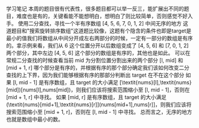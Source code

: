 学习笔记
本周的题目很有代表性，很多题目都可以举一反三，能扩展出不同的题目，难度也是有的，关键看能不能想明白，想明白了则比较简单，否则感觉不好入手。
使用二分查找，寻找一个半有序数组 [4, 5, 6, 7, 0, 1, 2] 中间无序的地方  这道题目和"搜索旋转排序数组"这道题比较像，这题有个隐含的条件也即是target是最小的值我们将数组从中间分开成左右两部分的时候，一定有一部分的数组是有序的。拿示例来看，我们从 6 这个位置分开以后数组变成了 [4, 5, 6] 和 [7, 0, 1, 2] 两个部分，其中左边 [4, 5, 6] 这个部分的数组是有序的，其他也是如此。
可以在常规二分查找的时候查看当前 mid 为分割位置分割出来的两个部分 [l, mid] 和 [mid + 1, r] 哪个部分是有序的，并根据有序的那个部分确定我们该如何改变二分查找的上下界，因为我们能够根据有序的那部分判断出 target 在不在这个部分
如果 [l, mid - 1] 是有序数组，且 target 的大小满足 [\textit{nums}[l],\textit{nums}[mid])[nums[l],nums[mid])，则我们应该将搜索范围缩小至 [l, mid - 1]，否则在 [mid + 1, r] 中寻找。
如果 [mid, r] 是有序数组，且 target 的大小满足 (\textit{nums}[mid+1],\textit{nums}[r]](nums[mid+1],nums[r]]，则我们应该将搜索范围缩小至 [mid + 1, r]，否则在 [l, mid - 1] 中寻找。
总而言之，无序的地方也就是数组中最小的数。

